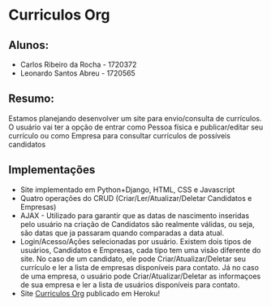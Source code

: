# Curriculos Org 
## Alunos:
  - Carlos Ribeiro da Rocha - 1720372
  - Leonardo Santos Abreu - 1720565
## Resumo:
Estamos planejando desenvolver um site para envio/consulta de currículos. O usuário vai ter a opção de entrar como Pessoa física e publicar/editar seu currículo ou como Empresa para consultar currículos de possíveis candidatos

## Implementações
 - Site implementado em Python+Django, HTML, CSS e Javascript
 - Quatro operações do CRUD (Criar/Ler/Atualizar/Deletar Candidatos e Empresas)
 - AJAX - Utilizado para garantir que as datas de nascimento inseridas pelo usuário na criação de Candidatos são realmente válidas, ou seja, são datas que ja passaram quando comparadas a data atual.
 - Login/Acesso/Ações selecionadas por usuário. Existem dois tipos de usuários, Candidatos e Empresas, cada tipo tem uma visão diferente do site. No caso de um candidato, ele pode Criar/Atualizar/Deletar seu currículo e ler a lista de empresas disponíveis para contato. Já no caso de uma empresa, o usuário pode Criar/Atualizar/Deletar as informaçoes de sua empresa e ler a lista de usuários disponíveis para contato.
 - Site [Curriculos Org](https://curriculos-org-trabalho-web.herokuapp.com/) publicado em Heroku!





